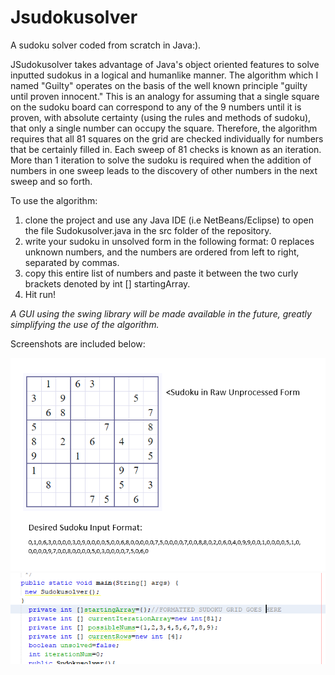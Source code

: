 # Jsudokusolver
A sudoku solver coded from scratch in Java:).

JSudokusolver takes advantage of Java's object oriented features to solve inputted sudokus in a logical and humanlike manner. The algorithm which
I named "Guilty" operates on the basis of the well known principle "guilty until proven innocent." This is an analogy for assuming that a single
square on the sudoku board can correspond to any of the 9 numbers until it is proven, with absolute certainty (using the rules and methods of
sudoku), that only a single number can occupy the square. Therefore, the algorithm requires that all 81 squares on the grid are checked 
individually for numbers that be certainly filled in. Each sweep of 81 checks is known as an iteration. More than 1 iteration to solve the sudoku
is required when the addition of numbers in one sweep leads to the discovery of other numbers in the next sweep and so forth. 

To use the algorithm:
1. clone the project and use any Java IDE (i.e NetBeans/Eclipse) to open the file Sudokusolver.java in the src folder of the repository. 
2. write your sudoku in unsolved form in the following format: 0 replaces unknown numbers, and the numbers are ordered from left to right, separated by commas. 
3. copy this entire list of numbers and paste it between the two curly brackets denoted by int [] startingArray.
4. Hit run!

*A GUI using the swing library will be made available in the future, greatly simplifying the use of the algorithm.*

Screenshots are included below:

![alt text](https://raw.githubusercontent.com/ShreyasPrasad/Jsudokusolver/master/screenshots/ss1.PNG)
![alt text](https://raw.githubusercontent.com/ShreyasPrasad/Jsudokusolver/master/screenshots/ss2.PNG)
